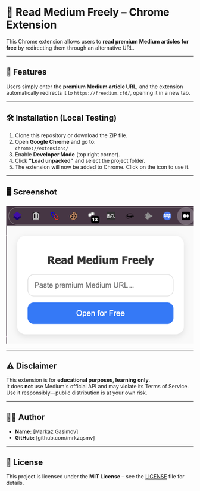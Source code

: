 # 📖 Read Medium Freely – Chrome Extension

This Chrome extension allows users to **read premium Medium articles for free** by redirecting them through an alternative URL.

---

## 🚀 Features

Users simply enter the **premium Medium article URL**, and the extension automatically redirects it to `https://freedium.cfd/`, opening it in a new tab.

---

## 🛠️ Installation (Local Testing)

1. Clone this repository or download the ZIP file.
2. Open **Google Chrome** and go to:  
   `chrome://extensions/`
3. Enable **Developer Mode** (top right corner).
4. Click **"Load unpacked"** and select the project folder.
5. The extension will now be added to Chrome. Click on the icon to use it.

---

## 🖥️ Screenshot

![Screenshot](screen1.png)

---

## ⚠️ Disclaimer

This extension is for **educational purposes, learning only**.  
It does **not** use Medium's official API and may violate its Terms of Service.  
Use it responsibly—public distribution is at your own risk.

---

## 👨‍💻 Author

- **Name:** [Markaz Gasimov]
- **GitHub:** [github.com/mrkzqsmv]

---

## 📜 License

This project is licensed under the **MIT License** – see the [LICENSE](LICENSE) file for details.

